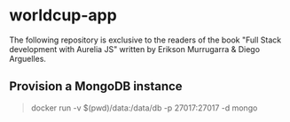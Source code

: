 # worldcup-app
The following repository is exclusive to the readers of the book "Full Stack development with Aurelia JS" written by Erikson Murrugarra &amp; Diego Arguelles.

## Provision a MongoDB instance
> docker run -v $(pwd)/data:/data/db -p 27017:27017 -d  mongo
